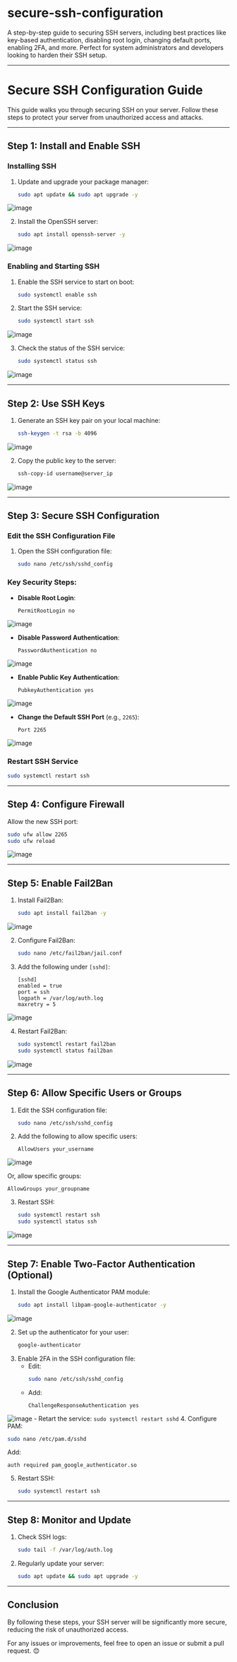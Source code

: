 # secure-ssh-configuration
A step-by-step guide to securing SSH servers, including best practices like key-based authentication, disabling root login, changing default ports, enabling 2FA, and more. Perfect for system administrators and developers looking to harden their SSH setup.

---

# Secure SSH Configuration Guide

This guide walks you through securing SSH on your server. Follow these steps to protect your server from unauthorized access and attacks.

---

## **Step 1: Install and Enable SSH**
### Installing SSH
1. Update and upgrade your package manager:
   ```bash
   sudo apt update && sudo apt upgrade -y
   ```
![image](https://github.com/user-attachments/assets/62aeddb9-bb42-487d-b012-1426358330de)

2. Install the OpenSSH server:
   ```bash
   sudo apt install openssh-server -y
   ```
![image](https://github.com/user-attachments/assets/f304c9c0-40cf-4937-9c97-0f3ce538bf96)

### Enabling and Starting SSH
1. Enable the SSH service to start on boot:
   ```bash
   sudo systemctl enable ssh
   ```
2. Start the SSH service:
   ```bash
   sudo systemctl start ssh
   ```

![image](https://github.com/user-attachments/assets/0c0bb7bd-6c81-4689-bc61-56ee13ba89cc)

3. Check the status of the SSH service:
   ```bash
   sudo systemctl status ssh
   ```

![image](https://github.com/user-attachments/assets/5b09b722-8bb2-46c8-baf5-f5575e076065)

---

## **Step 2: Use SSH Keys**
1. Generate an SSH key pair on your local machine:
   ```bash
   ssh-keygen -t rsa -b 4096
   ```

![image](https://github.com/user-attachments/assets/689372b7-72d2-472b-b598-694607d4fdbb)

2. Copy the public key to the server:
   ```bash
   ssh-copy-id username@server_ip
   ```

![image](https://github.com/user-attachments/assets/bdde71df-6b44-4068-84a7-dff95c3f2f9c)

---

## **Step 3: Secure SSH Configuration**

### Edit the SSH Configuration File
1. Open the SSH configuration file:
   ```bash
   sudo nano /etc/ssh/sshd_config
   ```

### Key Security Steps:
- **Disable Root Login**:
  ```plaintext
  PermitRootLogin no
  ```
![image](https://github.com/user-attachments/assets/3de39ac8-8782-40a4-989a-86275b4dae78)

- **Disable Password Authentication**:
  ```plaintext
  PasswordAuthentication no
  ```
![image](https://github.com/user-attachments/assets/062535a8-5d7a-49ca-83eb-1a757487efe9)

- **Enable Public Key Authentication**:
  ```plaintext
  PubkeyAuthentication yes
  ```
![image](https://github.com/user-attachments/assets/3cf08288-f939-401e-996e-9db5730a7a12)

- **Change the Default SSH Port** (e.g., `2265`):
  ```plaintext
  Port 2265
  ```
![image](https://github.com/user-attachments/assets/05f2bdd8-1783-4573-9897-549a3f5f78d6)

### Restart SSH Service
```bash
sudo systemctl restart ssh
```

---

## **Step 4: Configure Firewall**
Allow the new SSH port:
```bash
sudo ufw allow 2265
sudo ufw reload
```
![image](https://github.com/user-attachments/assets/4b4a1fe1-dd2f-4b38-9cb4-9a89256f469d)

---

## **Step 5: Enable Fail2Ban**
1. Install Fail2Ban:
   ```bash
   sudo apt install fail2ban -y
   ```
![image](https://github.com/user-attachments/assets/ed6549c0-6381-45aa-8f97-79f8a82d3834)

2. Configure Fail2Ban:
   ```bash
   sudo nano /etc/fail2ban/jail.conf
   ```
3. Add the following under `[sshd]`:
   ```plaintext
   [sshd]
   enabled = true
   port = ssh
   logpath = /var/log/auth.log
   maxretry = 5
   ```
![image](https://github.com/user-attachments/assets/1a95dedf-ea25-43a3-9a65-4f17a8e9c2e4)

4. Restart Fail2Ban:
   ```bash
   sudo systemctl restart fail2ban
   sudo systemctl status fail2ban
   ```
![image](https://github.com/user-attachments/assets/2dad24de-187c-409f-a808-ae0989d5501c)

---

## **Step 6: Allow Specific Users or Groups**
1. Edit the SSH configuration file:
   ```bash
   sudo nano /etc/ssh/sshd_config
   ```
2. Add the following to allow specific users:
   ```plaintext
   AllowUsers your_username
   ```
![image](https://github.com/user-attachments/assets/af88b08a-0920-4d48-9630-8081151e0563)

   Or, allow specific groups:
   ```plaintext
   AllowGroups your_groupname
   ```
3. Restart SSH:
   ```bash
   sudo systemctl restart ssh
   sudo systemctl status ssh
   ```
![image](https://github.com/user-attachments/assets/ebbede0f-d331-4534-983a-d64eb1f4a33d)

---

## **Step 7: Enable Two-Factor Authentication (Optional)**
1. Install the Google Authenticator PAM module:
   ```bash
   sudo apt install libpam-google-authenticator -y
   ```
![image](https://github.com/user-attachments/assets/5e4a11b2-62ef-42bc-b13c-cfb78194166e)

2. Set up the authenticator for your user:
   ```bash
   google-authenticator
   ```
3. Enable 2FA in the SSH configuration file:
   - Edit:
     ```bash
     sudo nano /etc/ssh/sshd_config
     ```
   - Add:
     ```plaintext
     ChallengeResponseAuthentication yes
     ```
![image](https://github.com/user-attachments/assets/3d7958f9-4593-49e8-870e-7a034aa48b68)
    - Retart the service:
       ```
       sudo systemctl restart sshd
       ```
4. Configure PAM:
   ```bash
   sudo nano /etc/pam.d/sshd
   ```
   Add:
   ```plaintext
   auth required pam_google_authenticator.so
   ```
5. Restart SSH:
   ```bash
   sudo systemctl restart ssh
   ```

---

## **Step 8: Monitor and Update**
1. Check SSH logs:
   ```bash
   sudo tail -f /var/log/auth.log
   ```
2. Regularly update your server:
   ```bash
   sudo apt update && sudo apt upgrade -y
   ```

---

## **Conclusion**
By following these steps, your SSH server will be significantly more secure, reducing the risk of unauthorized access.

For any issues or improvements, feel free to open an issue or submit a pull request. 😊
